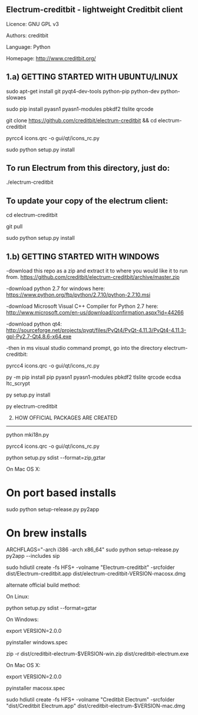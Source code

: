 Electrum-creditbit - lightweight Creditbit client
------------------------------------------------

Licence: GNU GPL v3

Authors: creditbit

Language: Python

Homepage: http://www.creditbit.org/


1.a) GETTING STARTED WITH UBUNTU/LINUX
------------------
sudo apt-get install git pyqt4-dev-tools python-pip python-dev python-slowaes

sudo pip install pyasn1 pyasn1-modules pbkdf2 tlslite qrcode

git clone https://github.com/creditbit/electrum-creditbit && cd electrum-creditbit

pyrcc4 icons.qrc -o gui/qt/icons_rc.py

sudo python setup.py install

To run Electrum from this directory, just do:
---------------------------------------------
  ./electrum-creditbit



To update your copy of the electrum client:
-------------------------------------------
cd electrum-creditbit

git pull

sudo python setup.py install

1.b) GETTING STARTED WITH WINDOWS
------------------

-download this repo as a zip and extract it to where you would like it to run from. 
https://github.com/creditbit/electrum-creditbit/archive/master.zip

-download python 2.7 for windows here: https://www.python.org/ftp/python/2.7.10/python-2.7.10.msi

-download Microsoft Visual C++ Compiler for Python 2.7 here: http://www.microsoft.com/en-us/download/confirmation.aspx?id=44266

-download python qt4: http://sourceforge.net/projects/pyqt/files/PyQt4/PyQt-4.11.3/PyQt4-4.11.3-gpl-Py2.7-Qt4.8.6-x64.exe

-then in ms visual studio command prompt, go into the directory electrum-creditbit:

pyrcc4 icons.qrc -o gui/qt/icons_rc.py

py -m pip install pip pyasn1 pyasn1-modules pbkdf2 tlslite qrcode ecdsa ltc_scrypt

py setup.py install

py electrum-creditbit



2. HOW OFFICIAL PACKAGES ARE CREATED
------------------------------------

python mki18n.py

pyrcc4 icons.qrc -o gui/qt/icons_rc.py

python setup.py sdist --format=zip,gztar

On Mac OS X:

  # On port based installs
  
  sudo python setup-release.py py2app

  # On brew installs
  
  ARCHFLAGS="-arch i386 -arch x86_64" sudo python setup-release.py py2app --includes sip

  sudo hdiutil create -fs HFS+ -volname "Electrum-creditbit" -srcfolder dist/Electrum-creditbit.app dist/electrum-creditbit-VERSION-macosx.dmg
  
  alternate official build method:
  
On Linux:

python setup.py sdist --format=gztar
  
On Windows:

export VERSION=2.0.0

pyinstaller windows.spec

zip -r dist/creditbit-electrum-$VERSION-win.zip dist/creditbit-electrum.exe

On Mac OS X:

export VERSION=2.0.0

pyinstaller macosx.spec

sudo hdiutil create -fs HFS+ -volname "Creditbit Electrum" -srcfolder "dist/Creditbit Electrum.app" dist/creditbit-electrum-$VERSION-mac.dmg


